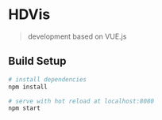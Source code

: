 # HDVis

> development based on VUE.js 

## Build Setup

``` bash
# install dependencies
npm install

# serve with hot reload at localhost:8080
npm start

```